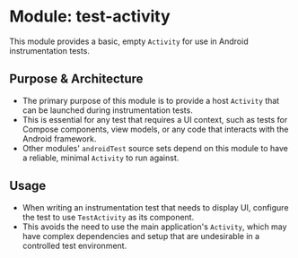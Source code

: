 # Module: test-activity

This module provides a basic, empty `Activity` for use in Android instrumentation tests.

## Purpose & Architecture

- The primary purpose of this module is to provide a host `Activity` that can be launched during instrumentation tests.
- This is essential for any test that requires a UI context, such as tests for Compose components, view models, or any code that interacts with the Android framework.
- Other modules' `androidTest` source sets depend on this module to have a reliable, minimal `Activity` to run against.

## Usage

- When writing an instrumentation test that needs to display UI, configure the test to use `TestActivity` as its component.
- This avoids the need to use the main application's `Activity`, which may have complex dependencies and setup that are undesirable in a controlled test environment.
